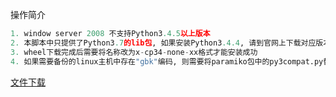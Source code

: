 操作简介

```python
1. window server 2008 不支持Python3.4.5以上版本
2. 本脚本中只提供了Python3.7的lib包, 如果安装Python3.4.4, 请到官网上下载对应版本的paramiko和pyyaml的wheel
3. wheel下载完成后需要将名称改为x-cp34-none-xx格式才能安装成功
4. 如果需要备份的linux主机中存在"gbk"编码, 则需要将paramiko包中的py3compat.py替换为code中提供的即可
```

[文件下载](image/06-%E6%96%87%E4%BB%B6%E5%A4%87%E4%BB%BD/backups-sftp-ftp.rar)

